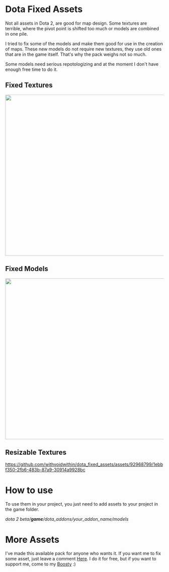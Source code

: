 # Dota Fixed Assets
Not all assets in Dota 2, are good for map design. Some textures are terrible, where the pivot point is shifted too much or models are combined in one pile.

I tried to fix some of the models and make them good for use in the creation of maps. These new models do not require new textures, they use old ones that are in the game itself. That's why the pack weighs not so much.

Some models need serious repotologizing and at the moment I don't have enough free time to do it.

## Fixed Textures
<a href="url"><img src="https://github.com/withvoidwithin/dota_fixed_assets/assets/92968799/51b55e6f-e4b8-446f-90de-1d5ac2af45c9" width="512" ></a>

## Fixed Models
<a href="url"><img src="https://github.com/withvoidwithin/dota_fixed_assets/assets/92968799/c9511d81-15b4-4905-8f75-9ab2674fe817" width="512" ></a>

## Resizable Textures
https://github.com/withvoidwithin/dota_fixed_assets/assets/92968799/1ebbf350-2fb6-483b-87a9-30914a9928bc

# How to use
To use them in your project, you just need to add assets to your project in the game folder.

_dota 2 beta/**game**/dota_addons/your_addon_name/models_

# More Assets
I've made this available pack for anyone who wants it. If you want me to fix some asset, just leave a comment [Here](https://github.com/withvoidwithin/dota_fixed_assets/issues/1). I do it for free, but if you want to support me, come to my [Boosty](https://boosty.to/withvoidwithin) :)
